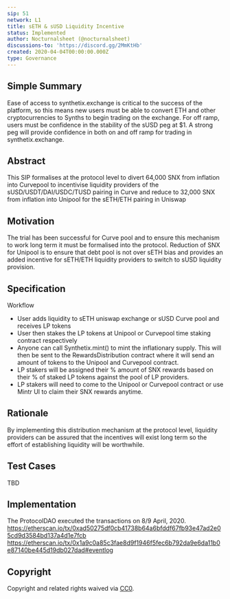 ```yaml
---
sip: 51
network: L1
title: sETH & sUSD Liquidity Incentive
status: Implemented
author: Nocturnalsheet (@nocturnalsheet)
discussions-to: 'https://discord.gg/2MmKtHb'
created: 2020-04-04T00:00:00.000Z
type: Governance
---
```


<!--You can leave these HTML comments in your merged SIP and delete the visible duplicate text guides, they will not appear and may be helpful to refer to if you edit it again. This is the suggested template for new SIPs. Note that an SIP number will be assigned by an editor. When opening a pull request to submit your SIP, please use an abbreviated title in the filename, `sip-draft_title_abbrev.md`. The title should be 44 characters or less.-->

## Simple Summary
<!--"If you can't explain it simply, you don't understand it well enough." Provide a simplified and layman-accessible explanation of the SIP.-->
Ease of access to synthetix.exchange is critical to the success of the platform, so this means new users must be able to convert ETH and other cryptocurrencies to Synths to begin trading on the exchange. For off ramp, users must be confidence in the stability of the sUSD peg at $1. A strong peg will provide confidence in both on and off ramp for trading in synthetix.exchange. 


## Abstract
<!--A short (~200 word) description of the technical issue being addressed.-->
This SIP formalises at the protocol level to divert 64,000 SNX from inflation into Curvepool to incentivise liquidity providers of the sUSD/USDT/DAI/USDC/TUSD pairing in Curve and reduce to 32,000 SNX from inflation into Unipool for the sETH/ETH pairing in Uniswap


## Motivation
<!--The motivation is critical for SIPs that want to change Synthetix. It should clearly explain why the existing protocol specification is inadequate to address the problem that the SIP solves. SIP submissions without sufficient motivation may be rejected outright.-->
The trial has been successful for Curve pool and to ensure this mechanism to work long term it must be formalised into the protocol. Reduction of SNX for Unipool is to ensure that debt pool is not over sETH bias and provides an added incentive for sETH/ETH liquidity providers to switch to sUSD liquidity provision.

## Specification
<!--The technical specification should describe the syntax and semantics of any new feature.-->
Workflow

- User adds liquidity to sETH uniswap exchange or sUSD Curve pool and receives LP tokens
- User then stakes the LP tokens at Unipool or Curvepool time staking contract respectively
- Anyone can call Synthetix.mint() to mint the inflationary supply. This will then be sent to the RewardsDistribution contract where it will send an amount of tokens to the Unipool and Curvepool contract.
- LP stakers will be assigned their % amount of SNX rewards based on their % of staked LP tokens against the pool of LP providers.
- LP stakers will need to come to the Unipool or Curvepool contract or use Mintr UI to claim their SNX rewards anytime.

## Rationale
<!--The rationale fleshes out the specification by describing what motivated the design and why particular design decisions were made. It should describe alternate designs that were considered and related work, e.g. how the feature is supported in other languages. The rationale may also provide evidence of consensus within the community, and should discuss important objections or concerns raised during discussion.-->
By implementing this distribution mechanism at the protocol level, liquidity providers can be assured that the incentives will exist long term so the effort of establishing liquidity will be worthwhile.

## Test Cases
<!--Test cases for an implementation are mandatory for SIPs but can be included with the implementation..-->
TBD

## Implementation
<!--The implementations must be completed before any SIP is given status "Implemented", but it need not be completed before the SIP is "Approved". While there is merit to the approach of reaching consensus on the specification and rationale before writing code, the principle of "rough consensus and running code" is still useful when it comes to resolving many discussions of API details.-->
The ProtocolDAO executed the transactions on 8/9 April, 2020.
https://etherscan.io/tx/0xad50275df0cb41738b64a6bfddf67fb93e47ad2e05cd9d3584bd137a4d1e7fcb
https://etherscan.io/tx/0x1a9c0a85c3fae8d9f1946f5fec6b792da9e6da11b0e87140be445d19db027dad#eventlog


## Copyright
Copyright and related rights waived via [CC0](https://creativecommons.org/publicdomain/zero/1.0/).
